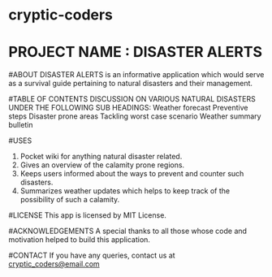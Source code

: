 # cryptic-coders
# PROJECT NAME : DISASTER ALERTS #


#ABOUT
DISASTER ALERTS is an informative application which would serve as a survival guide pertaining to natural disasters and their management.

#TABLE OF CONTENTS
DISCUSSION ON VARIOUS NATURAL DISASTERS UNDER THE FOLLOWING SUB HEADINGS:
Weather forecast
Preventive steps 
Disaster prone areas
Tackling worst case scenario
Weather summary bulletin

#USES
1.	Pocket wiki for anything natural disaster related.
2.	Gives an overview of the calamity prone regions.
3.	 Keeps users informed about the ways to prevent and counter such disasters.
4.	Summarizes weather updates which helps to keep track of the possibility of such a calamity.

#LICENSE
This app is licensed by MIT License.

#ACKNOWLEDGEMENTS
A special thanks to all those whose code and motivation helped to build this application.

#CONTACT 
If you have any queries, contact us at cryptic_coders@email.com

















